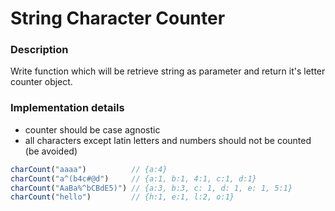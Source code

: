 # String Character Counter

### Description
Write function which will be retrieve string as parameter and return it's letter counter object.

### Implementation details

- counter should be case agnostic
- all characters except latin letters and numbers should not be counted (be avoided)

```js
charCount("aaaa")          // {a:4}
charCount("a^(b4c#@d")     // {a:1, b:1, 4:1, c:1, d:1}
charCount("AaBa%^bCBdE5)") // {a:3, b:3, c: 1, d: 1, e: 1, 5:1}
charCount("hello")         // {h:1, e:1, l:2, o:1}
```

